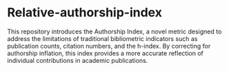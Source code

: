 # Relative-authorship-index
This repository introduces the Authorship Index, a novel metric designed to address the limitations of traditional bibliometric indicators such as publication counts, citation numbers, and the h-index. By correcting for authorship inflation, this index provides a more accurate reflection of individual contributions in academic publications.
